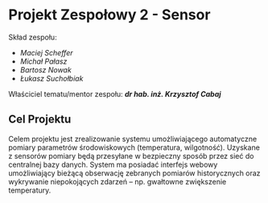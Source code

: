 # Projekt Zespołowy 2 - Sensor

Skład zespołu:
- *Maciej Scheffer*
- *Michał Pałasz*
- *Bartosz Nowak*
- *Łukasz Suchołbiak*

Właściciel tematu/mentor zespołu: ***dr hab. inż. Krzysztof Cabaj***

## Cel Projektu
Celem projektu jest zrealizowanie systemu umożliwiającego automatyczne pomiary parametrów
środowiskowych (temperatura, wilgotność). Uzyskane z sensorów pomiary będą przesyłane w bezpieczny
sposób przez sieć do centralnej bazy danych. System ma posiadać interfejs webowy umożliwiający bieżącą
obserwację zebranych pomiarów historycznych oraz wykrywanie niepokojących zdarzeń – np. gwałtowne
zwiększenie temperatury.

